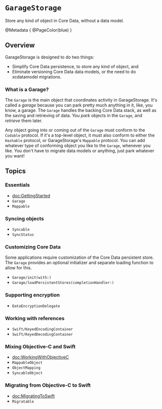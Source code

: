 # ``GarageStorage``

Store any kind of object in Core Data, without a data model.

@Metadata {
    @PageColor(blue)
}

## Overview

GarageStorage is designed to do two things:
- Simplify Core Data persistence, to store any kind of object, and
- Eliminate versioning Core Data data models, or the need to do xcdatamodel migrations.

### What is a Garage?

The ``Garage`` is the main object that coordinates activity in GarageStorage. It's called a *garage* because you can park pretty much anything in it, like, you know, a garage. The `Garage` handles the backing Core Data stack, as well as the saving and retrieving of data. You *park* objects in the `Garage`, and *retrieve* them later. 

Any object going into or coming out of the `Garage` must conform to the `Codable` protocol. If it's a top-level object, it must also conform to either the `Hashable` protocol, or GarageStorage's ``Mappable`` protocol. You can add whatever type of conforming object you like to the `Garage`, whenever you like. You don't have to migrate data models or anything, just park whatever you want!

## Topics

### Essentials

- <doc:GettingStarted>
- ``Garage``
- ``Mappable``

### Syncing objects

- ``Syncable``
- ``SyncStatus``

### Customizing Core Data

Some applications require customization of the Core Data persistent store. The `Garage` provides an optional initializer and separate loading function to allow for this.

- ``Garage/init(with:)``
- ``Garage/loadPersistentStores(completionHandler:)``

### Supporting encryption

- ``DataEncryptionDelegate``

### Working with references

- ``Swift/KeyedEncodingContainer``
- ``Swift/KeyedDecodingContainer``

### Mixing Objective-C and Swift

- <doc:WorkingWithObjectiveC>
- ``MappableObject``
- ``ObjectMapping``
- ``SyncableObject``

### Migrating from Objective-C to Swift

- <doc:MigratingToSwift>
- ``Migratable``

